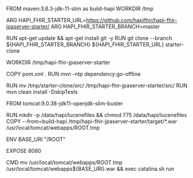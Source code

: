 FROM maven:3.6.3-jdk-11-slim as build-hapi
WORKDIR /tmp

ARG HAPI_FHIR_STARTER_URL=https://github.com/hapifhir/hapi-fhir-jpaserver-starter/
ARG HAPI_FHIR_STARTER_BRANCH=master

RUN apt-get update && apt-get install git -y
RUN git clone --branch ${HAPI_FHIR_STARTER_BRANCH} ${HAPI_FHIR_STARTER_URL} starter-clone

WORKDIR /tmp/hapi-fhir-jpaserver-starter

COPY pom.xml .
RUN mvn -ntp dependency:go-offline

RUN mv /tmp/starter-clone/src/ /tmp/hapi-fhir-jpaserver-starter/src/
RUN mvn clean install -DskipTests

FROM tomcat:9.0.38-jdk11-openjdk-slim-buster

RUN mkdir -p /data/hapi/lucenefiles && chmod 775 /data/hapi/lucenefiles
COPY --from=build-hapi /tmp/hapi-fhir-jpaserver-starter/target/*.war /usr/local/tomcat/webapps/ROOT.tmp

ENV BASE_URI "/ROOT"

EXPOSE 8080

CMD mv /usr/local/tomcat/webapps/ROOT.tmp /usr/local/tomcat/webapps${BASE_URI}.war && exec catalina.sh run